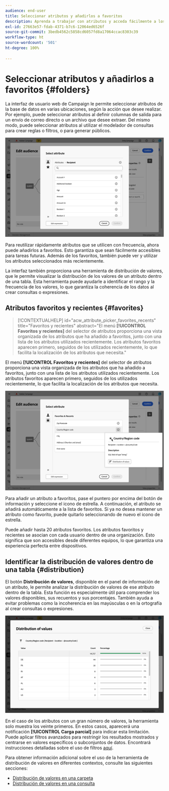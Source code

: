 ```yaml
---
audience: end-user
title: Seleccionar atributos y añadirlos a favoritos
description: Aprenda a trabajar con atributos y acceda fácilmente a los atributos favoritos y utilizados recientemente.
exl-id: 27663e57-fdab-4371-b7c6-12064ed6526f
source-git-commit: 3bedb4562c5858cd6057fd8a17064ccac8303c39
workflow-type: ht
source-wordcount: '501'
ht-degree: 100%

---
```


# Seleccionar atributos y añadirlos a favoritos {#folders}

La interfaz de usuario web de Campaign le permite seleccionar atributos de la base de datos en varias ubicaciones, según la acción que desee realizar. Por ejemplo, puede seleccionar atributos al definir columnas de salida para un envío de correo directo o un archivo que desee extraer. Del mismo modo, puede seleccionar atributos al utilizar el modelador de consultas para crear reglas o filtros, o para generar públicos.

![](assets/attributes-list.png)

Para reutilizar rápidamente atributos que se utilicen con frecuencia, ahora puede añadirlos a favoritos. Esto garantiza que sean fácilmente accesibles para tareas futuras. Además de los favoritos, también puede ver y utilizar los atributos seleccionados más recientemente.

La interfaz también proporciona una herramienta de distribución de valores, que le permite visualizar la distribución de los valores de un atributo dentro de una tabla. Esta herramienta puede ayudarle a identificar el rango y la frecuencia de los valores, lo que garantiza la coherencia de los datos al crear consultas o expresiones.

## Atributos favoritos y recientes {#favorites}

>[!CONTEXTUALHELP]
>id="acw_attribute_picker_favorites_recents"
>title="Favoritos y recientes"
>abstract="El menú **[!UICONTROL Favoritos y recientes]** del selector de atributos proporciona una vista organizada de los atributos que ha añadido a favoritos, junto con una lista de los atributos utilizados recientemente. Los atributos favoritos aparecen primero, seguidos de los utilizados recientemente, lo que facilita la localización de los atributos que necesita."

El menú **[!UICONTROL Favoritos y recientes]** del selector de atributos proporciona una vista organizada de los atributos que ha añadido a favoritos, junto con una lista de los atributos utilizados recientemente. Los atributos favoritos aparecen primero, seguidos de los utilizados recientemente, lo que facilita la localización de los atributos que necesita.

![](assets/attributes-favorites.png)

Para añadir un atributo a favoritos, pase el puntero por encima del botón de información y seleccione el icono de estrella. A continuación, el atributo se añadirá automáticamente a la lista de favoritos. Si ya no desea mantener un atributo como favorito, puede quitarlo seleccionando de nuevo el icono de estrella.

Puede añadir hasta 20 atributos favoritos. Los atributos favoritos y recientes se asocian con cada usuario dentro de una organización. Esto significa que son accesibles desde diferentes equipos, lo que garantiza una experiencia perfecta entre dispositivos.

## Identificar la distribución de valores dentro de una tabla {#distribution}

El botón **Distribución de valores**, disponible en el panel de información de un atributo, le permite analizar la distribución de valores de ese atributo dentro de la tabla. Esta función es especialmente útil para comprender los valores disponibles, sus recuentos y sus porcentajes. También ayuda a evitar problemas como la incoherencia en las mayúsculas o en la ortografía al crear consultas o expresiones.

![](assets/attributes-distribution-values.png)

En el caso de los atributos con un gran número de valores, la herramienta solo muestra los veinte primeros. En estos casos, aparecerá una notificación **[!UICONTROL Carga parcial]** para indicar esta limitación. Puede aplicar filtros avanzados para restringir los resultados mostrados y centrarse en valores específicos o subconjuntos de datos. Encontrará instrucciones detalladas sobre el uso de filtros [aquí](../get-started/work-with-folders.md#filter-the-values).

Para obtener información adicional sobre el uso de la herramienta de distribución de valores en diferentes contextos, consulte las siguientes secciones:

- [Distribución de valores en una carpeta](../get-started/work-with-folders.md##distribution-values-folder)
- [Distribución de valores en una consulta](../query/build-query.md#distribution-values-query)
